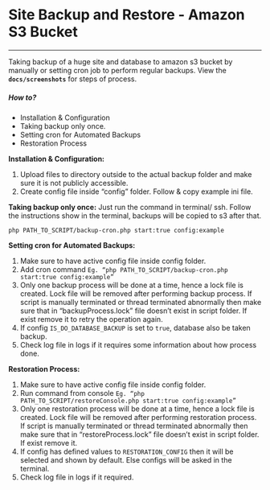 # Site Backup and Restore - Amazon S3 Bucket
---
Taking backup of a huge site and database to amazon s3 bucket by manually or setting cron job to perform regular backups. View the **`docs/screenshots`** for steps of process.

##### How to?

+ Installation & Configuration
+ Taking backup only once.
+ Setting cron for Automated Backups
+ Restoration Process

**Installation & Configuration:**

1. Upload files to directory outside to the actual backup folder and make sure it is not publicly accessible.
2. Create config file inside “config” folder. Follow & copy example ini file.

**Taking backup only once:**
Just run the command  in terminal/ ssh. Follow the instructions show in the terminal, backups will be copied to s3 after that.

    php PATH_TO_SCRIPT/backup-cron.php start:true config:example

**Setting cron for Automated Backups:**

1. Make sure to have active config file inside config folder.
2. Add cron command `Eg. “php PATH_TO_SCRIPT/backup-cron.php start:true config:example”`
3. Only one backup process will be done at a time, hence a lock file is created. Lock file will be removed after performing backup process. If script is manually terminated or thread terminated abnormally then make sure that in “backupProcess.lock” file doesn’t exist in script folder. If exist remove it to retry the operation again.
4. If config `IS_DO_DATABASE_BACKUP` is set to `true`, database also be taken backup.
5. Check log file in logs if it requires some information about how process done.

**Restoration Process:**

1. Make sure to have active config file inside config folder.
2. Run command from console
`Eg. “php PATH_TO_SCRIPT/restoreConsole.php start:true config:example”`
3. Only one restoration process will be done at a time, hence a lock file is created. Lock file will be removed after performing restoration process. If script is manually terminated or thread terminated abnormally then make sure that in “restoreProcess.lock” file doesn’t exist in script folder. If exist remove it.
4. If config has defined values to `RESTORATION_CONFIG` then it will be selected and shown by default. Else configs will be asked in the terminal.
5. Check log file in logs if it required.
